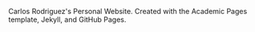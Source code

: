 Carlos Rodriguez's Personal Website. Created with the Academic Pages template, Jekyll, and GitHub Pages.
